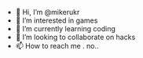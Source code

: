 - 👋 Hi, I’m @mikerukr
- 👀 I’m interested in games
- 🌱 I’m currently learning coding
- 💞️ I’m looking to collaborate on hacks
- 📫 How to reach me . no..

<!---
mikerukr/mikerukr is a ✨ special ✨ repository because its `README.md` (this file) appears on your GitHub profile.
You can click the Preview link to take a look at your changes.
--->
